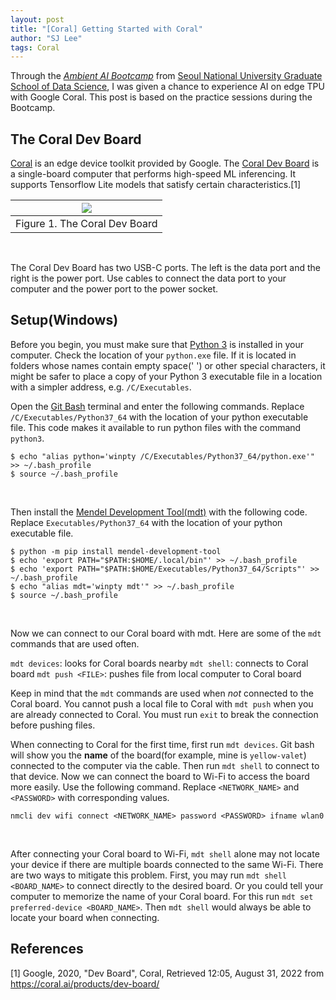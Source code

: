 ```yaml
---
layout: post
title: "[Coral] Getting Started with Coral"
author: "SJ Lee"
tags: Coral
---
```


Through the [*Ambient AI Bootcamp*](https://gsds.snu.ac.kr/category/board-50-GN-KFUcID30-20210318235757/#none) from [Seoul National University Graduate School of Data Science](https://gsds.snu.ac.kr/), I was given a chance to experience AI on edge TPU with Google Coral. This post is based on the practice sessions during the Bootcamp.


## The Coral Dev Board

[Coral](https://coral.ai/) is an edge device toolkit provided by Google. The [Coral Dev Board](https://coral.ai/products/dev-board/) is a single-board computer that performs high-speed ML inferencing. It supports Tensorflow Lite models that satisfy certain characteristics.[1]

<div align = "center">

  |<img src="https://user-images.githubusercontent.com/63445411/187583092-6352ba66-1d75-4e7e-b571-274e0316a395.png">|
  |:--:|
  |Figure 1. The Coral Dev Board|

</div>

<br/>

The Coral Dev Board has two USB-C ports. The left is the data port and the right is the power port. Use cables to connect the data port to your computer and the power port to the power socket.

## Setup(Windows)

Before you begin, you must make sure that [Python 3](https://www.python.org/) is installed in your computer. Check the location of your `python.exe` file. If it is located in folders whose names contain empty space(' ') or other special characters, it might be safer to place a copy of your Python 3 executable file in a location with a simpler address, e.g. `/C/Executables`.

Open the [Git Bash](https://gitforwindows.org/) terminal and enter the following commands. Replace `/C/Executables/Python37_64` with the location of your python executable file. This code makes it available to run python files with the command `python3`.

```
$ echo "alias python='winpty /C/Executables/Python37_64/python.exe'" >> ~/.bash_profile
$ source ~/.bash_profile
```

<br/>

Then install the [Mendel Development Tool(mdt)](https://coral.ai/docs/dev-board/mdt/) with the following code. Replace `Executables/Python37_64` with the location of your python executable file.

```
$ python -m pip install mendel-development-tool
$ echo 'export PATH="$PATH:$HOME/.local/bin"' >> ~/.bash_profile
$ echo 'export PATH="$PATH:$HOME/Executables/Python37_64/Scripts"' >> ~/.bash_profile
$ echo "alias mdt='winpty mdt'" >> ~/.bash_profile
$ source ~/.bash_profile
```

<br/>

Now we can connect to our Coral board with mdt. Here are some of the `mdt` commands that are used often.
<br/>

`mdt devices`: looks for Coral boards nearby
`mdt shell`: connects to Coral board
`mdt push <FILE>`: pushes file from local computer to Coral board
<br/>

Keep in mind that the `mdt` commands are used when *not* connected to the Coral board. You cannot push a local file to Coral with `mdt push` when you are already connected to Coral. You must run `exit` to break the connection before pushing files.

When connecting to Coral for the first time, first run `mdt devices`. Git bash will show you the **name** of the board(for example, mine is `yellow-valet`) connected to the computer via the cable. Then run `mdt shell` to connect to that device.
Now we can connect the board to Wi-Fi to access the board more easily. Use the following command. Replace `<NETWORK_NAME>` and `<PASSWORD>` with corresponding values.

```
nmcli dev wifi connect <NETWORK_NAME> password <PASSWORD> ifname wlan0
```

<br/>

After connecting your Coral board to Wi-Fi, `mdt shell` alone may not locate your device if there are multiple boards connected to the same Wi-Fi. There are two ways to mitigate this problem. First, you may run `mdt shell <BOARD_NAME>` to connect directly to the desired board. Or you could tell your computer to memorize the name of your Coral board. For this run `mdt set preferred-device <BOARD_NAME>`. Then `mdt shell` would always be able to locate your board when connecting.

## References

[1] Google, 2020, "Dev Board", Coral, Retrieved 12:05, August 31, 2022 from https://coral.ai/products/dev-board/

